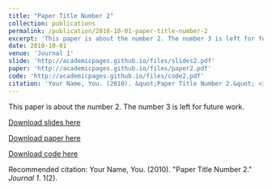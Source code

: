 ```yaml
---
title: "Paper Title Number 2"
collection: publications
permalink: /publication/2010-10-01-paper-title-number-2
excerpt: 'This paper is about the number 2. The number 3 is left for future work.'
date: 2010-10-01
venue: 'Journal 1'
slide: 'http://academicpages.github.io/files/slides2.pdf'
paper: 'http://academicpages.github.io/files/paper2.pdf'
code: 'http://academicpages.github.io/files/code2.pdf'
citation: 'Your Name, You. (2010). &quot;Paper Title Number 2.&quot; <i>Journal 1</i>. 1(2).'
---
```

This paper is about the number 2. The number 3 is left for future work.

[Download slides here](http://academicpages.github.io/files/slides2.pdf)

[Download paper here](http://academicpages.github.io/files/paper2.pdf)

[Download code here](http://academicpages.github.io/files/code2.pdf)

Recommended citation: Your Name, You. (2010). "Paper Title Number 2." <i>Journal 1</i>. 1(2).